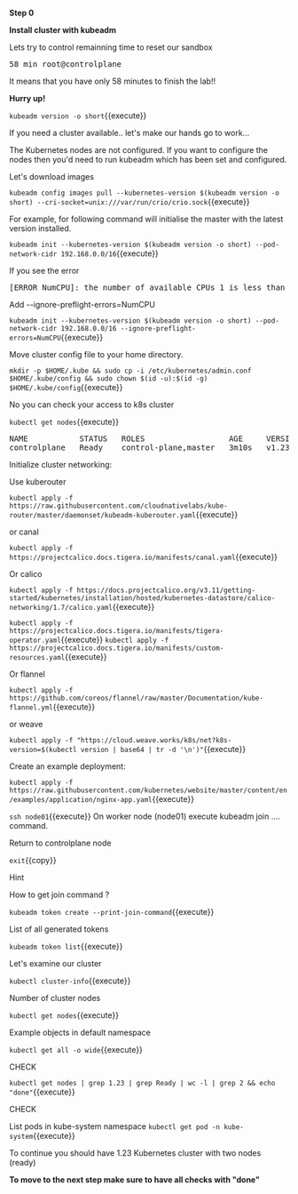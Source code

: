 **Step 0**

**Install cluster with kubeadm** 

Lets try to control remainning time to reset our sandbox

<pre>
58 min root@controlplane
</pre>

It means that you have only 58 minutes to finish the lab!!

**Hurry up!**

`kubeadm version -o short`{{execute}}


If you need a cluster available.. let's make our hands go to work...


The Kubernetes nodes are not configured. If you want to configure the nodes then you'd need to run kubeadm which has been set and configured. 

Let's download images 

`kubeadm config images pull --kubernetes-version $(kubeadm version -o short) --cri-socket=unix:///var/run/crio/crio.sock`{{execute}}

For example, for following command will initialise the master with the latest version installed.

`kubeadm init --kubernetes-version $(kubeadm version -o short) --pod-network-cidr 192.168.0.0/16`{{execute}}

If you see the error
<pre>
[ERROR NumCPU]: the number of available CPUs 1 is less than the required 2   
</pre>

Add --ignore-preflight-errors=NumCPU

`kubeadm init --kubernetes-version $(kubeadm version -o short) --pod-network-cidr 192.168.0.0/16 --ignore-preflight-errors=NumCPU`{{execute}} 

Move cluster config file to your home directory.

`mkdir -p $HOME/.kube &&
sudo cp -i /etc/kubernetes/admin.conf $HOME/.kube/config &&
sudo chown $(id -u):$(id -g) $HOME/.kube/config`{{execute}}


No you can check your access to k8s cluster

`kubectl get nodes`{{execute}}

<pre>
NAME           STATUS   ROLES                  AGE     VERSION
controlplane   Ready    control-plane,master   3m10s   v1.23.1
</pre>

Initialize cluster networking:

Use kuberouter

`kubectl apply -f https://raw.githubusercontent.com/cloudnativelabs/kube-router/master/daemonset/kubeadm-kuberouter.yaml`{{execute}}

or canal

`kubectl apply -f https://projectcalico.docs.tigera.io/manifests/canal.yaml`{{execute}}

Or calico

`kubectl apply -f https://docs.projectcalico.org/v3.11/getting-started/kubernetes/installation/hosted/kubernetes-datastore/calico-networking/1.7/calico.yaml`{{execute}}

`kubectl apply -f https://projectcalico.docs.tigera.io/manifests/tigera-operator.yaml`{{execute}}
`kubectl apply -f https://projectcalico.docs.tigera.io/manifests/custom-resources.yaml`{{execute}}

Or flannel

`kubectl apply -f https://github.com/coreos/flannel/raw/master/Documentation/kube-flannel.yml`{{execute}}

or weave

`kubectl apply -f "https://cloud.weave.works/k8s/net?k8s-version=$(kubectl version | base64 | tr -d '\n')"`{{execute}}


 Create an example deployment:

 `kubectl apply -f https://raw.githubusercontent.com/kubernetes/website/master/content/en/examples/application/nginx-app.yaml`{{execute}}


`ssh node01`{{execute}}
On worker node (node01) 
execute kubeadm join .... command.

Return to controlplane node

`exit`{{copy}}

Hint

How to get join command ?

`kubeadm token create --print-join-command`{{execute}}

List of all generated tokens

`kubeadm token list`{{execute}}

Let's examine our cluster

`kubectl cluster-info`{{execute}}

Number of cluster nodes

`kubectl get nodes`{{execute}}

Example objects in default namespace

`kubectl get all -o wide`{{execute}}


CHECK

`kubectl get nodes | grep 1.23 | grep Ready | wc -l | grep 2 && echo "done"`{{execute}}

CHECK

List pods in kube-system namespace
`kubectl get pod -n kube-system`{{execute}}


To continue you should have 1.23 Kubernetes cluster with two nodes (ready)

**To move to the next step make sure to have all checks with "done"**
